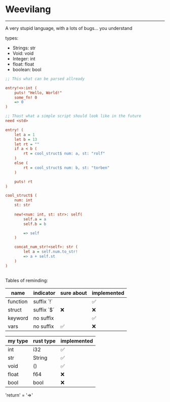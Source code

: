 # Weevilang
---

A very stupid language, with a lots of bugs... you understand

types: 
 - Strings: str
 - Void:    void
 - Integer: int
 - float:   float
 - boolean: bool

```ini
;; This what can be parsed allready

entry!<>:int (
    puts! "Hello, World!"
    some_fn! 0
    => 0
)

```

```ini
;; Thast what a simple script should look like in the future
need <std>

entry! (
    let a = 1
    let b = 13
    let rt = ""
    if a < b (
        rt = cool_struct$ num: a, st: "rolf"
    )
    else (
        rt = cool_struct$ num: b, st: "torben"
    )

    puts! rt
)

cool_struct$ (
    num: int
    st: str
    
    new!<num: int, st: str>: self(
        self.a = a
        self.b = b

        => self
    )

    concat_num_str!<self>: str (
        let a = self.num.to_str!
        => a + self.st
    )
)
    
```

Tables of reminding:

|   name   | indicator | sure about | implemented |
|----------|-----------|------------|-------------|
| function | suffix ´!´|            |      ✅     |
| struct   | suffix ´$´|     ❌     |      ❌     |
| keyword  | no suffix |            |      ✅     |
| vars     | no suffix |     ✅     |      ❌     |


| my type | rust type | implemented |
|---------|-----------|-------------|
| int     | i32       |      ✅     | 
| str     | String    |      ✅     |
| void    | ()        |      ✅     |
| float   | f64       |      ❌     |
| bool    | bool      |      ❌     |

'return' = '=>'
